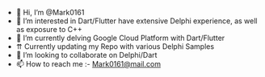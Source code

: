 - 👋 Hi, I’m @Mark0161
- 👀 I’m interested in Dart/Flutter have extensive Delphi experience, as well as exposure to C++
- 🌱 I’m currently delving Google Cloud Platform with Dart/Flutter 
- ⇈  Currently updating my Repo with various Delphi Samples
- 💞️ I’m looking to collaborate on Delphi/Dart
- 📫 How to reach me :- Mark0161@mail.com

<!---
Mark0161/Mark0161 is a ✨ special ✨ repository because its `README.md` (this file) appears on your GitHub profile.
You can click the Preview link to take a look at your changes.
--->
